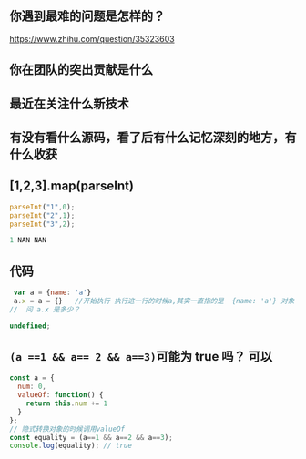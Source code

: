 ## 你遇到最难的问题是怎样的？

https://www.zhihu.com/question/35323603

## 你在团队的突出贡献是什么
## 最近在关注什么新技术
## 有没有看什么源码，看了后有什么记忆深刻的地方，有什么收获

##  [1,2,3].map(parseInt)

``` js
parseInt("1",0);
parseInt("2",1);
parseInt("3",2);

1 NAN NAN
```

## 代码

``` js
 var a = {name: 'a'}
 a.x = a = {}   //开始执行 执行这一行的时候a,其实一直指的是  {name: 'a'} 对象
//  问 a.x 是多少？

undefined;
```
## `(a ==1 && a== 2 && a==3)`可能为 true 吗？  可以

``` js
const a = {
  num: 0,
  valueOf: function() {
    return this.num += 1
  }
};
// 隐式转换对象的时候调用valueOf
const equality = (a==1 && a==2 && a==3);
console.log(equality); // true
```